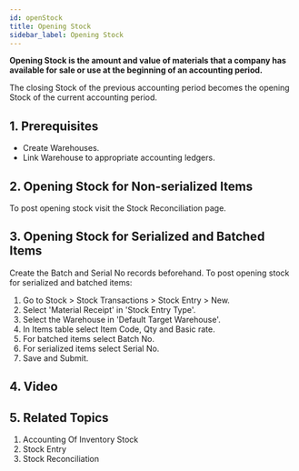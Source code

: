 ```yaml
---
id: openStock
title: Opening Stock
sidebar_label: Opening Stock
---
```


**Opening Stock is the amount and value of materials that a company has available for sale or use at the beginning of an accounting period.**

The closing Stock of the previous accounting period becomes the opening Stock of the current accounting period.

## 1. Prerequisites

- Create Warehouses.
- Link Warehouse to appropriate accounting ledgers.

## 2. Opening Stock for Non-serialized Items

To post opening stock visit the Stock Reconciliation page.

## 3. Opening Stock for Serialized and Batched Items

Create the Batch and Serial No records beforehand. To post opening stock for serialized and batched items:

1. Go to Stock > Stock Transactions > Stock Entry > New.
1. Select 'Material Receipt' in 'Stock Entry Type'.
1. Select the Warehouse in 'Default Target Warehouse'.
1. In Items table select Item Code, Qty and Basic rate.
1. For batched items select Batch No.
1. For serialized items select Serial No.
1. Save and Submit.

## 4. Video

## 5. Related Topics

1. Accounting Of Inventory Stock
1. Stock Entry
1. Stock Reconciliation

